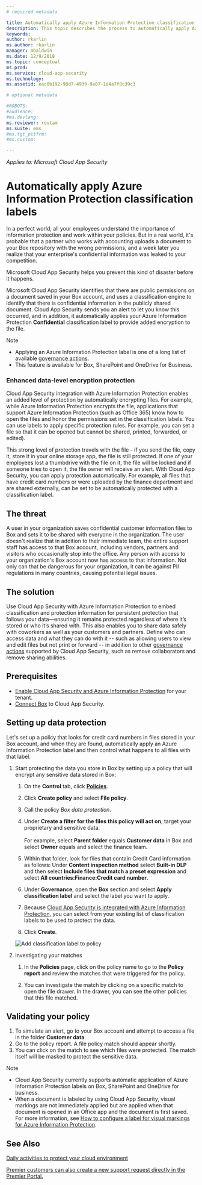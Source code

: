 ```yaml
---
# required metadata

title: Automatically apply Azure Information Protection classification labels | Microsoft Docs
description: This topic describes the process to automatically apply Azure Information Protection classification labels in Microsoft Cloud App Security.
keywords:
author: rkarlin
ms.author: rkarlin
manager: mbaldwin
ms.date: 12/9/2018
ms.topic: conceptual
ms.prod:
ms.service: cloud-app-security
ms.technology:
ms.assetid: eac0b192-98d7-4939-9a07-1d4a7f8c39c3

# optional metadata

#ROBOTS:
#audience:
#ms.devlang:
ms.reviewer: reutam
ms.suite: ems
#ms.tgt_pltfrm:
#ms.custom:

---
```

*Applies to: Microsoft Cloud App Security*



# Automatically apply Azure Information Protection classification labels  

In a perfect world, all your employees understand the importance of information protection and work within your policies. But in a real world, it's probable that a partner who works with accounting uploads a document to your Box repository with the wrong permissions, and a week later you realize that your enterprise's confidential information was leaked to your competition. 

Microsoft Cloud App Security helps you prevent this kind of disaster before it happens.

Microsoft Cloud App Security identifies that there are public permissions on a document saved in your Box account, and uses a classification engine to identify that there is confidential information in the publicly shared document. Cloud App Security sends you an alert to let you know this occurred, and in addition, it automatically applies your Azure Information Protection **Confidential** classification label to provide added encryption to the file. 

>[!NOTE]
> - Applying an Azure Information Protection label is one of a long list of available [governance actions](governance-actions.md).
> - This feature is available for Box, SharePoint and OneDrive for Business.

### Enhanced data-level encryption protection

Cloud App Security integration with Azure Information Protection enables an added level of protection by automatically encrypting files. For example, while Azure Information Protection encrypts the file, applications that support Azure Information Protection (such as Office 365) know how to open the files and honor the permissions set in the classification labels. You can use labels to apply specific protection rules. For example, you can set a file so that it can be opened but cannot be shared, printed, forwarded, or edited). 

This strong level of protection travels with the file - if you send the file, copy it, store it in your online storage app, the file is still protected. If one of your employees lost a thumbdrive with the file on it, the file will be locked and if someone tries to open it, the file owner will receive an alert. With Cloud App Security, you can apply protection automatically. For example, all files that have credit card numbers or were uploaded by the finance department and are shared externally, can be set to be automatically protected with a classification label. 

## The threat 
A user in your organization saves confidential customer information files to Box and sets it to be shared with everyone in the organization. The user doesn't realize that in addition to their immediate team, the entire support staff has access to that Box account, including vendors, partners and visitors who occasionally stop into the office. Any person with access to your organization's Box account now has access to that information. Not only can that be dangerous for your organization, it can be against PII regulations in many countries, causing potential legal issues.

## The solution
Use Cloud App Security with Azure Information Protection to embed classification and protection information for persistent protection that follows your data—ensuring it remains protected regardless of where it’s stored or who it’s shared with. This also enables you to share data safely with coworkers as well as your customers and partners. Define who can access data and what they can do with it -- such as allowing users to view and edit files but not print or forward -- in addition to other [governance actions](governance-actions.md) supported by Cloud App Security, such as remove collaborators and remove sharing abilities.

## Prerequisites

- [Enable Cloud App Security and Azure Information Protection](azip-integration.md) for your tenant.
- [Connect Box](connect-box-to-microsoft-cloud-app-security.md) to Cloud App Security.

## Setting up data protection

Let's set up a policy that looks for credit card numbers in files stored in your Box account, and when they are found, automatically apply an Azure Information Protection label and then control what happens to all files with that label.

1. Start protecting the data you store in Box by setting up a policy that will encrypt any sensitive data stored in Box:

    1. On the **Control** tab, click [**Policies**](control-cloud-apps-with-policies.md). 
    
    2. Click **Create policy** and select **File policy**.
    
    3. Call the policy *Box data protection*.
    
    4. Under **Create a filter for the files this policy will act on**, target your proprietary and sensitive data.<br></br>
    For example, select **Parent folder** equals **Customer data** in Box and select **Owner** equals and select the finance team.
    
    4. Within that folder, look for files that contain Credit Card information as follows: Under **Content inspection method** select **Built-in DLP** and then select **Include files that match a preset expression** and select **All countries:Finance:Credit card number**.
    
    5. Under **Governance**, open the **Box** section and select **Apply classification label** and select the label you want to apply.
    
    6. Because [Cloud App Security is integrated with Azure Information Protection](azip-integration.md), you can select from your existing list of classification labels to be used to protect the data.
 
    7. Click **Create**. 
   
   ![Add classification label to policy](./media/aip-auto-policy.png)
     
2. Investigating your matches
    
    1. In the **Policies** page, click on the policy name to go to the **Policy report** and review the matches that were triggered for the policy.

    2. You can investigate the match by clicking on a specific match to open the file drawer. In the drawer, you can see the other policies that this file matched. 
     
## Validating your policy

1. To simulate an alert, go to your Box account and attempt to access a file in the folder **Customer data**.
3. Go to the policy report. A file policy match should appear shortly. 
4. You can click on the match to see which files were protected. The match itself will be masked to protect the sensitive data. 

>[!NOTE]
> - Cloud App Security currently supports automatic application of Azure Information Protection labels on Box, SharePoint and OneDrive for business.
> - When a document is labeled by using Cloud App Security, visual markings are not immediately applied but are applied when that document is opened in an Office app and the document is first saved. For more information, see [How to configure a label for visual markings for Azure Information Protection](https://docs.microsoft.com/information-protection/deploy-use/configure-policy-markings#when-visual-markings-are-applied).

 ## See Also  
[Daily activities to protect your cloud environment](daily-activities-to-protect-your-cloud-environment.md)   

[Premier customers can also create a new support request directly in the Premier Portal.](https://premier.microsoft.com/)  
  
  
